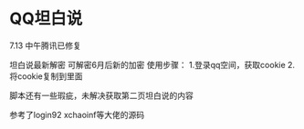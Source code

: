 # QQ坦白说

7.13 中午腾讯已修复


坦白说最新解密
可解密6月后新的加密
使用步骤：
1.登录qq空间，获取cookie
2.将cookie复制到里面


脚本还有一些瑕疵，未解决获取第二页坦白说的内容

参考了login92   xchaoinf等大佬的源码
